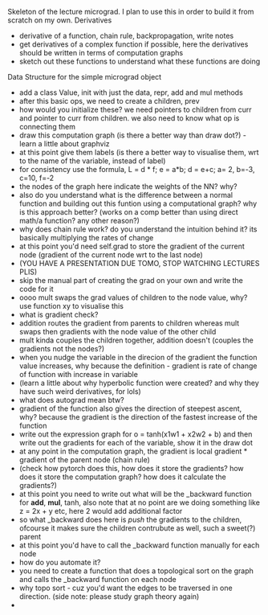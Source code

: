 Skeleton of the lecture micrograd. I plan to use this in order to build it from scratch on my own.
Derivatives
- derivative of a function, chain rule, backpropagation, write notes
- get derivatives of a complex function if possible, here the derivatives should be written in terms of computation graphs
- sketch out these functions to understand what these functions are doing

Data Structure for the simple micrograd object
- add a class Value, init with just the data, repr, add and mul methods
- after this basic ops, we need to create a children, prev
- how would you initialize these? we need pointers to children from curr and pointer to curr from children. we also need to know what op is connecting them
- draw this computation graph (is there a better way than draw dot?) - learn a little about graphviz
- at this point give them labels (is there a better way to visualise them, wrt to the name of the variable, instead of label)
- for consistency use the formula, L = d * f; e = a*b; d = e+c; a= 2, b=-3, c=10, f=-2
- the nodes of the graph here indicate the weights of the NN? why?
- also do you understand what is the difference between a normal function and building out this funtion using a computational graph? 
why is this approach better? (works on a comp better than using direct math/a function? any other reason?)
- why does chain rule work? do you understand the intuition behind it? its basically multiplying the rates of change
- at this point you'd need self.grad to store the gradient of the current node (gradient of the current node wrt to the last node)
- (YOU HAVE A PRESENTATION DUE TOMO, STOP WATCHING LECTURES PLIS)
- skip the manual part of creating the grad on your own and write the code for it
- oooo mult swaps the grad values of children to the node value, why? use function xy to visualise this
- what is gradient check? 
- addition routes the gradient from parents to children whereas mult swaps then gradients with the node value of the other child 
- mult kinda couples the children together, addition doesn't (couples the gradients not the nodes?)
- when you nudge the variable in the direcion of the gradient the function value increases, why because the definition - gradient is rate of change of function with increase in variable
- (learn a little about why hyperbolic function were created? and why they have such weird derivatives, for lols)
- what does autograd mean btw?
- gradient of the function also gives the direction of steepest ascent, why? because the gradient is the direction of the fastest increase of the function
- write out the expression graph for o = tanh(x1w1 + x2w2 + b) and then write out the gradients for each of the variable, show it in the draw dot
- at any point in the computation graph, the gradient is local gradient * gradient of the parent node (chain rule)
- (check how pytorch does this, how does it store the gradients? how does it store the computation graph? how does it calculate the gradients?)
- at this point you need to write out what will be the _backward function for __add__, __mul__, tanh, also note that at no point are we doing something like z = 2x + y etc, here 2 would add additional factor
- so what _backward does here is *push* the gradients to the children, ofcourse it makes sure the children contrubute as well, such a sweet(?) parent
- at this point you'd have to call the _backward function manually for each node
- how do you automate it?
- you need to create a function that does a topological sort on the graph and calls the _backward function on each node
- why topo sort - cuz you'd want the edges to be traversed in one direction. (side note: please study graph theory again)
- 
